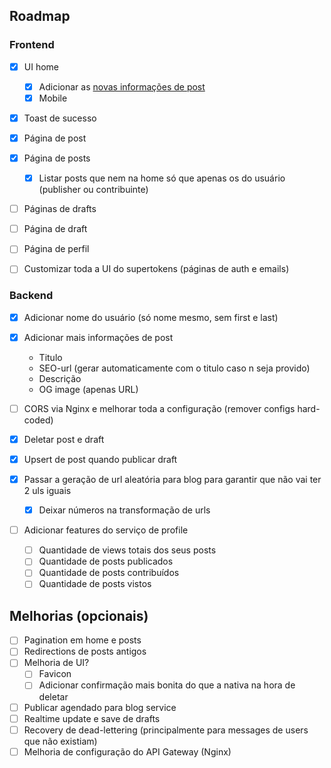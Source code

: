 ## Roadmap

### Frontend

- [x] UI home
  - [x] Adicionar as [novas informações de post](#backend)
  - [x] Mobile
- [x] Toast de sucesso
- [x] Página de post
- [x] Página de posts

  - [x] Listar posts que nem na home só que apenas os do usuário (publisher ou contribuinte)

- [ ] Páginas de drafts
- [ ] Página de draft
- [ ] Página de perfil
- [ ] Customizar toda a UI do supertokens (páginas de auth e emails)

### Backend

- [x] Adicionar nome do usuário (só nome mesmo, sem first e last)
- [x] Adicionar mais informações de post
  - Titulo
  - SEO-url (gerar automaticamente com o titulo caso n seja provido)
  - Descrição
  - OG image (apenas URL)
- [ ] CORS via Nginx e melhorar toda a configuração (remover configs hard-coded)
- [x] Deletar post e draft
- [x] Upsert de post quando publicar draft
- [x] Passar a geração de url aleatória para blog para garantir que não vai ter 2 uls iguais

  - [x] Deixar números na transformação de urls

- [ ] Adicionar features do serviço de profile
  - [ ] Quantidade de views totais dos seus posts
  - [ ] Quantidade de posts publicados
  - [ ] Quantidade de posts contribuídos
  - [ ] Quantidade de posts vistos

## Melhorias (opcionais)

- [ ] Pagination em home e posts
- [ ] Redirections de posts antigos
- [ ] Melhoria de UI?
  - [ ] Favicon
  - [ ] Adicionar confirmação mais bonita do que a nativa na hora de deletar
- [ ] Publicar agendado para blog service
- [ ] Realtime update e save de drafts
- [ ] Recovery de dead-lettering (principalmente para messages de users que não existiam)
- [ ] Melhoria de configuração do API Gateway (Nginx)
